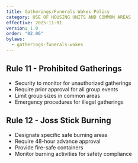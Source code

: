 ```yaml
---
title: Gatherings/Funerals Wakes Policy
category: USE OF HOUSING UNITS AND COMMON AREAS
effective: 2025-11-01
version: 1.0
order: "02.06"
bylaws:
  - gatherings-funerals-wakes
---
```


## Rule 11 - Prohibited Gatherings

- Security to monitor for unauthorized gatherings
- Require prior approval for all group events
- Limit group sizes in common areas
- Emergency procedures for illegal gatherings

## Rule 12 - Joss Stick Burning

- Designate specific safe burning areas
- Require 48-hour advance approval
- Provide fire-safe containers
- Monitor burning activities for safety compliance
